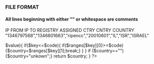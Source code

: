 ### FILE FORMAT
#### All lines beginning with either "" or whitespace are comments

IP FROM      IP TO        REGISTRY  ASSIGNED   CTRY CNTRY COUNTRY<br/>
"1346797568","1346801663","ripencc","20010601","IL","ISR","ISRAEL"


<?php
$two_letter_country_code=iptocountry("IP-HERE");

function iptocountry($ip) {   
    $numbers = preg_split( "/\./", $ip);   
    include("files/ip_files/".$numbers[0].".php");
    $code=($numbers[0] * 16777216) + ($numbers[1] * 65536) + ($numbers[2] * 256) + ($numbers[3]);   
    foreach($ranges as $key => $value){
        if($key<=$code){
            if($ranges[$key][0]>=$code){$country=$ranges[$key][1];break;}
            }
    }
    if ($country==""){$country="unkown";}
    return $country;
}
?>
